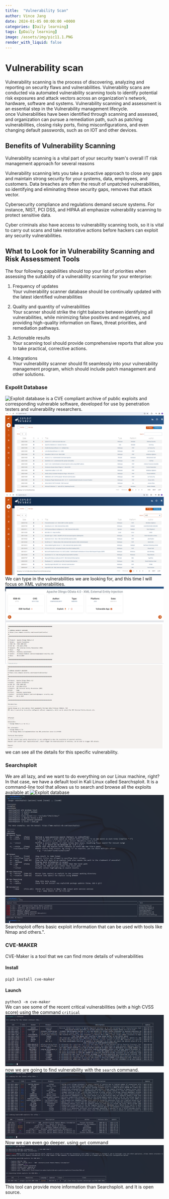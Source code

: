 ```yaml
---
title:  "Vulnerability Scan"
author: Vince Jang
date: 2024-01-05 00:00:00 +0000
categories: [Daily learning]
tags: [pDaily learning]
image: /assets/img/pic11.1.PNG
render_with_liquid: false
---
```


# Vulnerability scan
Vulnerability scanning is the process of discovering, analyzing and reporting on security flaws and vulnerabilities. Vulnerability scans are conducted via automated vulnerability scanning tools to identify potential risk exposures and attack vectors across an organization's network, hardware, software and systems. Vulnerability scanning and assessment is an essential step in the Vulnerability management lifecycle.  
once Vulnerabilities have been identified through scanning and assessed, and organization can pursue a remediation path, such as patching vulnerabilities, closing risky ports, fixing misconfigurations, and even changing default passwords, such as on IOT and other devices.

## Benefits of Vulnerability Scanning
Vulnerability scanning is a vital part of your security team's overall IT risk management approach for several reasons

Vulnerability scanning lets you take a proactive approach to close any gaps and maintain strong security for your systems, data, employees, and customers. Data breaches are often the result of unpatched vulnerabilities, so identifying and eliminating these security gaps, removes that attack vector.

Cybersecurity compliance and regulations demand secure systems. For instance, NIST, PCI DSS, and HIPAA all emphasize vulnerability scanning to protect sensitive data.

Cyber criminals also have access to vulnerability scanning tools, so it is vital to carry out scans and take restorative actions before hackers can exploit any security vulnerabilities.

## What to Look for in Vulnerability Scanning and Risk Assessment Tools
The four following capabilities should top your list of priorities when assessing the suitability of a vulnerability scanning for your enterprise:

1. Frequency of updates  
Your vulnerability scanner database should be continually updated with the latest identified vulnerabilities

2. Quality and quantity of vulnerabilities  
Your scanner should strike the right balance between identifying all vulnerabilities, while minimizing false positives and negatives, and providing high-quality information on flaws, threat priorities, and remediation pathways.

3. Actionable results  
Your scanning tool should provide comprehensive reports that allow you to take practical, corrective actions.

4. Integrations  
Your vulnerability scanner should fit seamlessly into your vulnerability management program, which should include patch management and other solutions.

### Expolit Database
![Exploit database](https://www.exploit-db.com/) is a CVE compliant archive of public exploits and corresponding vulnerable software, developed for use by penetration testers and vulnerability researchers.  
![images](/assets/img/pic11.1.png)  
![images](/assets/img/pic11.2.PNG)  
We can type in the vulnerabilities we are looking for, and this time I will focus on XML vulnerabilities.
![images](/assets/img/pic11.3.PNG)
![images](/assets/img/pic11.4.PNG)  
we can see all the details for this specific vulnerability.  

### Searchsploit
We are all lazy, and we want to do everything on our Linux machine, right? In that case, we have a default tool in Kali Linux called Searchsploit. It is a command-line tool that allows us to search and browse all the exploits available at ![Exploit database](https://www.exploit-db.com/)  
![images](/assets/img/pic11.5.PNG)  
![images](/assets/img/pic11.6.PNG)  
Searchsploit offers basic exploit information that can be used with tools like Nmap and others.".

### CVE-MAKER
CVE-Maker is a tool that we can find more details of vulnerabilities
#### Install
`pip3 install cve-maker`  
#### Launch
`python3 -m cve-maker`  
We can see some of the recent critical vulnerabilities (with a high CVSS score) using the command `critical`  
![images](/assets/img/pic11.7.PNG)
now we are going to find vulnerability with the `search` command.  
![images](/assets/img/pic11.8.PNG)  
Now we can even go deeper. using `get` command  
![images](/assets/img/pic11.9.PNG)  
This tool can provide more information than Searchsploit. and It is open source.









